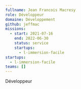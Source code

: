 ```yaml
---
fullname: Jean Francois Macresy
role: Développeur
domaine: Développement
github: jeffmac
missions:
  - start: 2021-07-16
    end: 2022-06-30
    status: service
    startups:
      - l-immersion-facile
startups:
  - l-immersion-facile
teams: []
---
```

Développeur